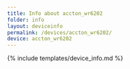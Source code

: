 ```yaml
---
title: Info about accton_wr6202
folder: info
layout: deviceinfo
permalink: /devices/accton_wr6202/
device: accton_wr6202
---
```

{% include templates/device_info.md %}
